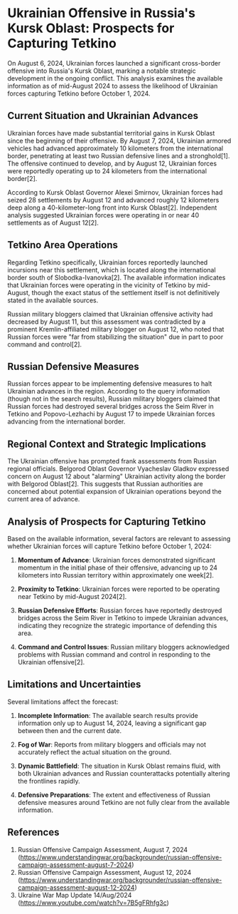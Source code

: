 # Ukrainian Offensive in Russia's Kursk Oblast: Prospects for Capturing Tetkino

On August 6, 2024, Ukrainian forces launched a significant cross-border offensive into Russia's Kursk Oblast, marking a notable strategic development in the ongoing conflict. This analysis examines the available information as of mid-August 2024 to assess the likelihood of Ukrainian forces capturing Tetkino before October 1, 2024.

## Current Situation and Ukrainian Advances

Ukrainian forces have made substantial territorial gains in Kursk Oblast since the beginning of their offensive. By August 7, 2024, Ukrainian armored vehicles had advanced approximately 10 kilometers from the international border, penetrating at least two Russian defensive lines and a stronghold[1]. The offensive continued to develop, and by August 12, Ukrainian forces were reportedly operating up to 24 kilometers from the international border[2].

According to Kursk Oblast Governor Alexei Smirnov, Ukrainian forces had seized 28 settlements by August 12 and advanced roughly 12 kilometers deep along a 40-kilometer-long front into Kursk Oblast[2]. Independent analysis suggested Ukrainian forces were operating in or near 40 settlements as of August 12[2].

## Tetkino Area Operations

Regarding Tetkino specifically, Ukrainian forces reportedly launched incursions near this settlement, which is located along the international border south of Slobodka-Ivanovka[2]. The available information indicates that Ukrainian forces were operating in the vicinity of Tetkino by mid-August, though the exact status of the settlement itself is not definitively stated in the available sources.

Russian military bloggers claimed that Ukrainian offensive activity had decreased by August 11, but this assessment was contradicted by a prominent Kremlin-affiliated military blogger on August 12, who noted that Russian forces were "far from stabilizing the situation" due in part to poor command and control[2].

## Russian Defensive Measures

Russian forces appear to be implementing defensive measures to halt Ukrainian advances in the region. According to the query information (though not in the search results), Russian military bloggers claimed that Russian forces had destroyed several bridges across the Seim River in Tetkino and Popovo-Lezhachi by August 17 to impede Ukrainian forces advancing from the international border.

## Regional Context and Strategic Implications

The Ukrainian offensive has prompted frank assessments from Russian regional officials. Belgorod Oblast Governor Vyacheslav Gladkov expressed concern on August 12 about "alarming" Ukrainian activity along the border with Belgorod Oblast[2]. This suggests that Russian authorities are concerned about potential expansion of Ukrainian operations beyond the current area of advance.

## Analysis of Prospects for Capturing Tetkino

Based on the available information, several factors are relevant to assessing whether Ukrainian forces will capture Tetkino before October 1, 2024:

1. **Momentum of Advance**: Ukrainian forces demonstrated significant momentum in the initial phase of their offensive, advancing up to 24 kilometers into Russian territory within approximately one week[2].

2. **Proximity to Tetkino**: Ukrainian forces were reported to be operating near Tetkino by mid-August 2024[2].

3. **Russian Defensive Efforts**: Russian forces have reportedly destroyed bridges across the Seim River in Tetkino to impede Ukrainian advances, indicating they recognize the strategic importance of defending this area.

4. **Command and Control Issues**: Russian military bloggers acknowledged problems with Russian command and control in responding to the Ukrainian offensive[2].

## Limitations and Uncertainties

Several limitations affect the forecast:

1. **Incomplete Information**: The available search results provide information only up to August 14, 2024, leaving a significant gap between then and the current date.

2. **Fog of War**: Reports from military bloggers and officials may not accurately reflect the actual situation on the ground.

3. **Dynamic Battlefield**: The situation in Kursk Oblast remains fluid, with both Ukrainian advances and Russian counterattacks potentially altering the frontlines rapidly.

4. **Defensive Preparations**: The extent and effectiveness of Russian defensive measures around Tetkino are not fully clear from the available information.

## References

1. Russian Offensive Campaign Assessment, August 7, 2024 (https://www.understandingwar.org/backgrounder/russian-offensive-campaign-assessment-august-7-2024)
2. Russian Offensive Campaign Assessment, August 12, 2024 (https://www.understandingwar.org/backgrounder/russian-offensive-campaign-assessment-august-12-2024)
3. Ukraine War Map Update 14/Aug/2024 (https://www.youtube.com/watch?v=7B5gFRhfg3c)